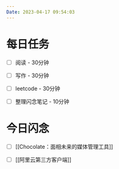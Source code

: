 ```yaml
---
Date: 2023-04-17 09:54:03
---
```


# 每日任务
- [ ] 阅读 - 30分钟
- [ ] 写作 - 30分钟
- [ ] leetcode - 30分钟
- [ ] 整理闪念笔记 - 10分钟


# 今日闪念
- [ ] [[Chocolate：面相未来的媒体管理工具]]
- [ ] [[阿里云第三方客户端]]




